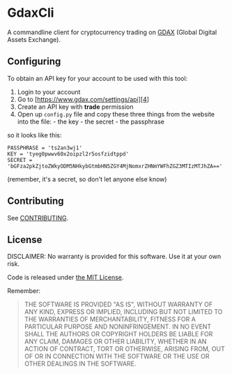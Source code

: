 # GdaxCli

A commandline client for cryptocurrency trading on [GDAX][1] (Global Digital Assets Exchange).

## Configuring

To obtain an API key for your account to be used with this tool:

  1. Login to your account
  2. Go to [https://www.gdax.com/settings/api][4]
  3. Create an API key with **trade** permission
  4. Open up `config.py` file and copy these three things from the website into the file:
    - the key
    - the secret
    - the passphrase

so it looks like this:

```
PASSPHRASE = 'ts2an3wj1'
KEY = 'tyeg0pwwv60x2oipzl2r5osfzidtppd'
SECRET = 'bGFza2pkZjtoZWkyODM5NHkybGtmbHN5ZGY4MjNomxrZHNmYWFhZGZ3MTIzMTJhZA=='
```

(remember, it's a secret, so don't let anyone else know)


## Contributing

See [CONTRIBUTING][3].

## License

DISCLAIMER: No warranty is provided for this software. Use it at your own risk.

Code is released under [the MIT License][2].

Remember:

> THE SOFTWARE IS PROVIDED "AS IS", WITHOUT WARRANTY OF ANY KIND, EXPRESS OR
> IMPLIED, INCLUDING BUT NOT LIMITED TO THE WARRANTIES OF MERCHANTABILITY,
> FITNESS FOR A PARTICULAR PURPOSE AND NONINFRINGEMENT. IN NO EVENT SHALL THE
> AUTHORS OR COPYRIGHT HOLDERS BE LIABLE FOR ANY CLAIM, DAMAGES OR OTHER
> LIABILITY, WHETHER IN AN ACTION OF CONTRACT, TORT OR OTHERWISE, ARISING FROM,
> OUT OF OR IN CONNECTION WITH THE SOFTWARE OR THE USE OR OTHER DEALINGS IN THE
> SOFTWARE.

[1]: https://www.gdax.com/
[2]: https://choosealicense.com/licenses/mit/
[3]: CONTRIBUTING.md
[4]: https://www.gdax.com/settings/api
